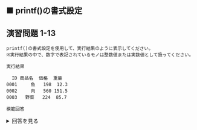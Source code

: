 ## ■ printf()の書式設定

## 演習問題 1-13

```
printf()の書式設定を使用して、実行結果のように表示してください。
※実行結果の中で、数字で表記されているモノは整数値または実数値として扱ってください。
```

`実行結果`

```
  ID 商品名  価格  重量
0001     魚   198  12.3
0002     肉   560 151.5
0003   野菜   224  85.7
```

`模範回答`
<details>
<summary>回答を見る</summary>

```c
#include <stdio.h>

int main() {
    printf("%4s %7s %7s %7s\n", "ID", "商品名", "価格", "重量");
    printf("%04d %7s %5d %5.1f\n", 1, "魚", 198, 12.3);
    printf("%04d %7s %5d %5.1f\n", 2, "肉", 560, 151.5);
    printf("%04d %8s %5d %5.1f\n", 3, "野菜", 224, 85.7);

    return 0;
}
```
</details>
